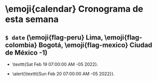 # \emoji{calendar} Cronograma de esta semana

## `$ date` (\emoji{flag-peru} Lima, \emoji{flag-colombia} Bogotá, \emoji{flag-mexico} Ciudad de México -1)

- \texttt{Sat Feb 19 07:00:00 AM -05 2022}.

- \alert{\texttt{Sun Feb 20 07:00:00 AM -05 2022}}.
